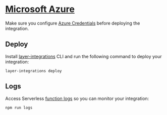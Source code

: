 # [Microsoft Azure](https://serverless.com/framework/docs/providers/azure/)

Make sure you configure [Azure Credentials](https://serverless.com/framework/docs/providers/azure/guide/credentials/) before deploying the integration.

## Deploy

Install [layer-integrations](https://www.npmjs.com/package/layer-integrations) CLI and run the following command to deploy your integration:

    layer-integrations deploy

## Logs

Access Serverless [function logs](https://serverless.com/framework/docs/providers/azure/cli-reference/logs/) so you can monitor your integration:

    npm run logs
